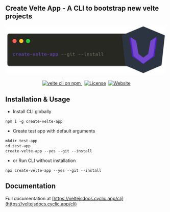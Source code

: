## Create Velte App - A CLI to bootstrap new velte projects

<p align="center">

<a href="https://github.com/RoDDy18/create-velte-app/blob/main/LICENSE">
    <img src="https://github.com/RoDDy18/create-velte-app/blob/main/logo/velte-cli.png?raw=true" alt="velte cli logo" width="500"><br><br>
</a>&nbsp;
<a href="https://www.npmjs.com/create-velte-app">
    <img src="https://img.shields.io/npm/v/create-velte-app?logo=npm&logoColor=fff&style=flat&colorA=18181B&colorB=7446CE" alt="velte cli on npm" />
</a>&nbsp;
<a href="https://github.com/RoDDy18/create-velte-app/blob/main/LICENSE"><img src="https://img.shields.io/badge/License-MIT-limegreen.svg?style=flat&colorA=18181B&colorB=7446CE" alt="License"></a>&nbsp;
<a href="https://veltejs.cyclic.app"><img src="https://img.shields.io/badge/Open%20Documentation-18181B" alt="Website"></a>&nbsp;

</p>

## Installation & Usage

* Install CLI globally

```bin
npm i -g create-velte-app
```

* Create test app with default arguments

```bin
mkdir test-app
cd test-app
create-velte-app --yes --git --install
```

* or Run CLI without installation

```bin
npx create-velte-app --yes --git --install
```

## Documentation

Full documentation at [https://veltejsdocs.cyclic.app/cli](https://veltejsdocs.cyclic.app/cli)

